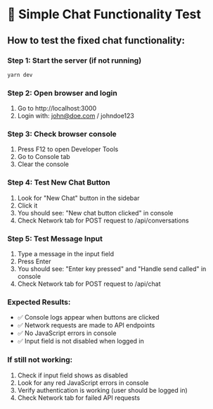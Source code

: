 # 🧪 Simple Chat Functionality Test

## How to test the fixed chat functionality:

### Step 1: Start the server (if not running)
```bash
yarn dev
```

### Step 2: Open browser and login
1. Go to http://localhost:3000
2. Login with: john@doe.com / johndoe123

### Step 3: Check browser console
1. Press F12 to open Developer Tools
2. Go to Console tab
3. Clear the console

### Step 4: Test New Chat Button
1. Look for "New Chat" button in the sidebar
2. Click it
3. You should see: "New chat button clicked" in console
4. Check Network tab for POST request to /api/conversations

### Step 5: Test Message Input
1. Type a message in the input field
2. Press Enter
3. You should see: "Enter key pressed" and "Handle send called" in console
4. Check Network tab for POST request to /api/chat

### Expected Results:
- ✅ Console logs appear when buttons are clicked
- ✅ Network requests are made to API endpoints  
- ✅ No JavaScript errors in console
- ✅ Input field is not disabled when logged in

### If still not working:
1. Check if input field shows as disabled
2. Look for any red JavaScript errors in console
3. Verify authentication is working (user should be logged in)
4. Check Network tab for failed API requests
